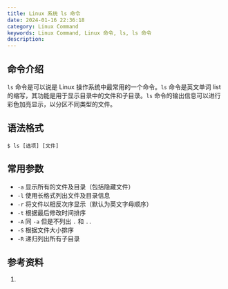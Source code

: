 ```yaml
---
title: Linux 系统 ls 命令
date: 2024-01-16 22:36:18
category: Linux Command
keywords: Linux Command, Linux 命令, ls, ls 命令
description: 
---
```


## 命令介绍

`ls` 命令是可以说是 Linux 操作系统中最常用的一个命令。`ls` 命令是英文单词 list 的缩写，其功能是用于显示目录中的文件和子目录。`ls` 命令的输出信息可以进行彩色加亮显示，以分区不同类型的文件。

## 语法格式

```
$ ls [选项] [文件]
```

## 常用参数

* `-a` 显示所有的文件及目录（包括隐藏文件）
* `-l` 使用长格式列出文件及目录信息
* `-r` 将文件以相反次序显示（默认为英文字母顺序）
* `-t` 根据最后修改时间排序
* `-A` 同 `-a` 但是不列出 `.` 和 `..`
* `-S` 根据文件大小排序
* `-R` 递归列出所有子目录


## 参考资料
1. [](https://baijiahao.baidu.com/s?id=1779653015874189399&wfr=spider&for=pc)